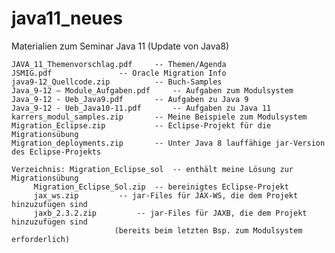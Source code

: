 # java11_neues
Materialien zum Seminar Java 11 (Update von Java8)

	JAVA_11_Themenvorschlag.pdf		-- Themen/Agenda
	JSMIG.pdf				-- Oracle Migration Info
	java9-12_Quellcode.zip    		-- Buch-Samples
	Java_9-12 – Module_Aufgaben.pdf		-- Aufgaben zum Modulsystem
	Java_9-12 - Ueb_Java9.pdf		-- Aufgaben zu Java 9
	Java_9-12 - Ueb_Java10-11.pdf		-- Aufgaben zu Java 11
	karrers_modul_samples.zip 		-- Meine Beispiele zum Modulsystem
	Migration_Eclipse.zip			-- Eclipse-Projekt für die Migrationsübung
	Migration_deployments.zip		-- Unter Java 8 lauffähige jar-Version des Eclipse-Projekts
	
	Verzeichnis: Migration_Eclipse_sol 	-- enthält meine Lösung zur Migrationsübung
		 Migration_Eclipse_Sol.zip	-- bereinigtes Eclipse-Projekt
		 jax_ws.zip			-- jar-Files für JAX-WS, die dem Projekt hinzuzufügen sind
		 jaxb_2.3.2.zip 		-- jar-Files für JAXB, die dem Projekt hinzuzufügen sind 
		 				   (bereits beim letzten Bsp. zum Modulsystem erforderlich)

	


	

